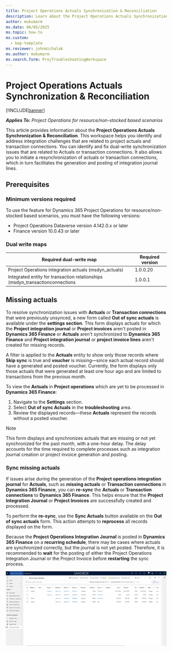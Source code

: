```yaml
---
title: Project Operations Actuals Synchronization & Reconciliation
description: Learn about the Project Operations Actuals Synchronization & Reconciliation Framework, which helps identify and address integration challenges that are related to project actuals and transaction connection entities.
author: mukumarm
ms.date: 06/05/2025
ms.topic: how-to
ms.custom: 
  - bap-template
ms.reviewer: johnmichalak
ms.author: mukumarm
ms.search.form: ProjTroubleshootingWorkspace
---
```

# Project Operations Actuals Synchronization & Reconciliation

[!INCLUDE[banner](../../includes/banner.md)]

_**Applies To:** Project Operations for resource/non-stocked based scenarios_

This article provides information about the **Project Operations Actuals Synchronization & Reconciliation**. This workspace helps you identify and address integration challenges that are related to project actuals and transaction connections. You can identify and fix dual-write synchronization issues that are related to Actuals or transaction connections. It also allows you to initiate a resynchronization of actuals or transaction connections, which in turn facilitates the generation and posting of integration journal lines.  

## Prerequisites
### Minimum versions required

To use the feature for Dynamics 365 Project Operations for resource/non-stocked based scenarios, you must have the following versions:

- Project Operations Dataverse version 4.142.0.x or later
- Finance version 10.0.43 or later

### Dual write maps

|Required dual-write map | Required version |
|---|---|
|Project Operations integration actuals (msdyn_actuals) |1.0.0.20|
|Integrated entity for transaction relationships (msdyn_transactionconnections|1.0.0.1|

## Missing actuals

To resolve synchronization issues with **Actuals** or **Transaction connections** that were previously unsynced, a new form called **Out of sync actuals** is available under the **settings section**. This form displays actuals for which the **Project integration journal** or **Project invoices** aren't posted in **Dynamics 365 Finance** or **Actuals** aren't synchronized to **Dynamics 365 Finance** and **Project integration journal** or **project invoice lines** aren't created for missing records.

A filter is applied to the **Actuals** entity to show only those records where **Skip sync** is true and **voucher** is missing—since each actual record should have a generated and posted voucher. Currently, the form displays only those actuals that were generated at least one hour ago and are limited to transactions from the previous month.

To view the **Actuals** in **Project operations** which are yet to be processed in **Dynamics 365 Finance**:

1. Navigate to the **Settings** section.
2. Select **Out of sync Actuals** in the **troubleshooting** area.
3. Review the displayed records—these **Actuals** represent the records without a posted voucher.

> [!NOTE]
> This form displays and synchronizes actuals that are missing or not yet synchronized for the past month, with a one-hour delay. The delay accounts for the time required to complete processes such as integration journal creation or project invoice generation and posting.
> 
### Sync missing actuals
If issues arise during the generation of the **Project operations integration journal** for **Actuals**, such as **missing actuals** or **Transaction connections** in **Dynamics 365 Finance**, you can **re-sync** the **Actuals** or **Transaction connections** to **Dynamics 365 Finance**. This helps ensure that the **Project Integration Journal** or **Project Invoices** are successfully created and processed.

To perform the **re-sync**, use the **Sync Actuals** button available on the **Out of sync actuals** form. This action attempts to **reprocess** all records displayed on the form.

Because the **Project Operations Integration Journal** is posted in **Dynamics 365 Finance** on a **recurring schedule**, there may be cases where actuals are synchronized correctly, but the journal is not yet posted. Therefore, it is recommended to **wait** for the posting of either the Project Operations Integration Journal or the Project Invoice before **restarting** the sync process.

![Screenshot that shows the Out of sync actuals in the Project Operations.](../media/out-of-sync-actuals.png)
